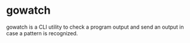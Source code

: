 # gowatch
gowatch is a CLI utility to check a program output and send an output  in case a pattern is recognized. 
